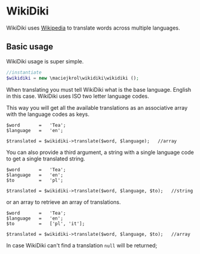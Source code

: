 # WikiDiki

WikiDiki uses [Wikipedia](https://wikipedia.org/) to translate words across multiple languages.

## Basic usage

WikiDiki usage is super simple.

```PHP
//instantiate
$wikidiki = new \maciejkrol\wikidiki\wikidiki ();
```

When translating you must tell WikiDiki what is the base language. English in this case. WikiDiki uses ISO two letter language codes.

This way you will get all the available translations as an associative array with the language codes as keys. 

```
$word       =   'Tea';
$language   =   'en';

$translated = $wikidiki->translate($word, $language);   //array
```

You can also provide a third argument, a string with a single language code to get a single translated string.

```
$word       =   'Tea';
$language   =   'en';
$to         =   'pl';

$translated = $wikidiki->translate($word, $language, $to);   //string
```

or an array to retrieve an array of translations.

```
$word       =   'Tea';
$language   =   'en';
$to         =   ['pl', 'it'];

$translated = $wikidiki->translate($word, $language, $to);   //array
```

In case WikiDiki can't find a translation ``null`` will be returned;